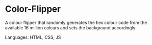 # Color-Flipper

A colour flipper that randomly generates the hex colour code from the available 16 million colours and sets the background accordingly

Languages: HTML, CSS, JS
